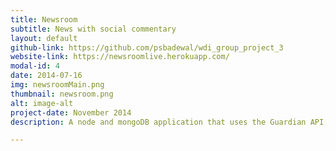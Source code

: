 ```yaml
---
title: Newsroom
subtitle: News with social commentary
layout: default
github-link: https://github.com/psbadewal/wdi_group_project_3
website-link: https://newsroomlive.herokuapp.com/
modal-id: 4
date: 2014-07-16
img: newsroomMain.png
thumbnail: newsroom.png
alt: image-alt
project-date: November 2014
description: A node and mongoDB application that uses the Guardian API, twitter API and Aylien API to create a rolling news website with social media commentary.<br><br><strong>Tech</strong> - JQuery, Node.js, Heroku, Socket.io, MongoDb, Express, The Guardian API, Aylian API. 

---
```

